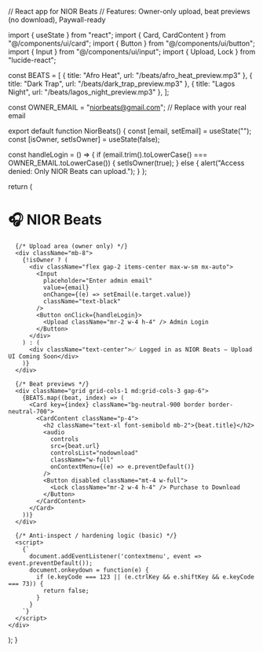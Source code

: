 // React app for NIOR Beats
// Features: Owner-only upload, beat previews (no download), Paywall-ready

import { useState } from "react";
import { Card, CardContent } from "@/components/ui/card";
import { Button } from "@/components/ui/button";
import { Input } from "@/components/ui/input";
import { Upload, Lock } from "lucide-react";

const BEATS = [
  { title: "Afro Heat", url: "/beats/afro_heat_preview.mp3" },
  { title: "Dark Trap", url: "/beats/dark_trap_preview.mp3" },
  { title: "Lagos Night", url: "/beats/lagos_night_preview.mp3" },
];

const OWNER_EMAIL = "niorbeats@gmail.com"; // Replace with your real email

export default function NiorBeats() {
  const [email, setEmail] = useState("");
  const [isOwner, setIsOwner] = useState(false);

  const handleLogin = () => {
    if (email.trim().toLowerCase() === OWNER_EMAIL.toLowerCase()) {
      setIsOwner(true);
    } else {
      alert("Access denied: Only NIOR Beats can upload.");
    }
  };

  return (
    <div className="min-h-screen bg-black text-white p-6">
      <h1 className="text-4xl font-bold text-center mb-6">🎧 NIOR Beats</h1>

      {/* Upload area (owner only) */}
      <div className="mb-8">
        {!isOwner ? (
          <div className="flex gap-2 items-center max-w-sm mx-auto">
            <Input
              placeholder="Enter admin email"
              value={email}
              onChange={(e) => setEmail(e.target.value)}
              className="text-black"
            />
            <Button onClick={handleLogin}>
              <Upload className="mr-2 w-4 h-4" /> Admin Login
            </Button>
          </div>
        ) : (
          <div className="text-center">✅ Logged in as NIOR Beats — Upload UI Coming Soon</div>
        )}
      </div>

      {/* Beat previews */}
      <div className="grid grid-cols-1 md:grid-cols-3 gap-6">
        {BEATS.map((beat, index) => (
          <Card key={index} className="bg-neutral-900 border border-neutral-700">
            <CardContent className="p-4">
              <h2 className="text-xl font-semibold mb-2">{beat.title}</h2>
              <audio
                controls
                src={beat.url}
                controlsList="nodownload"
                className="w-full"
                onContextMenu={(e) => e.preventDefault()}
              />
              <Button disabled className="mt-4 w-full">
                <Lock className="mr-2 w-4 h-4" /> Purchase to Download
              </Button>
            </CardContent>
          </Card>
        ))}
      </div>

      {/* Anti-inspect / hardening logic (basic) */}
      <script>
        {`
          document.addEventListener('contextmenu', event => event.preventDefault());
          document.onkeydown = function(e) {
            if (e.keyCode === 123 || (e.ctrlKey && e.shiftKey && e.keyCode === 73)) {
              return false;
            }
          }
        `}
      </script>
    </div>
  );
}
